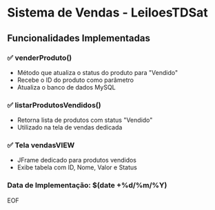 # Sistema de Vendas - LeiloesTDSat

## Funcionalidades Implementadas

### ✅ venderProduto()
- Método que atualiza o status do produto para "Vendido"
- Recebe o ID do produto como parâmetro
- Atualiza o banco de dados MySQL

### ✅ listarProdutosVendidos()
- Retorna lista de produtos com status "Vendido"
- Utilizado na tela de vendas dedicada

### ✅ Tela vendasVIEW
- JFrame dedicado para produtos vendidos
- Exibe tabela com ID, Nome, Valor e Status

### Data de Implementação: $(date +%d/%m/%Y)
EOF